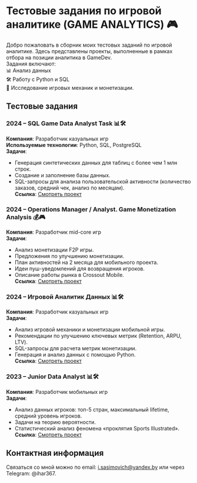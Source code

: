 # Тестовые задания по игровой аналитике (GAME ANALYTICS) 🎮

Добро пожаловать в сборник моих тестовых заданий по игровой аналитике. Здесь представлены проекты, выполненные в рамках отбора на позиции аналитика в GameDev.  
Задания включают:  
📊 Анализ данных  
🛠️ Работу с Python и SQL  
🎯 Исследование игровых механик и монетизации.

## Тестовые задания

### 2024 – SQL Game Data Analyst Task  📊🛠️
**Компания**: Разработчик казуальных игр  
**Используемые технологии**: Python, SQL, PostgreSQL  
**Задачи**:  
* Генерация синтетических данных для таблиц с более чем 1 млн строк.
* Создание и заполнение базы данных.
* SQL-запросы для анализа пользовательской активности (количество заказов, средний чек, анализ по месяцам).  
**Ссылка**: [Смотреть проект](https://github.com/i-sasimovich/Test-tasks/tree/main/GameDev.Game_Analytics-Test-tasks/2024_SQL_Game_Data_Analyst_Task)

### 2024 – Operations Manager / Analyst. Game Monetization Analysis 💰🎮
**Компания**: Разработчик mid-core игр  
**Задачи**:  
* Анализ монетизации F2P игры.
* Предложения по улучшению монетизации.
* План активностей на 2 месяца для мобильного проекта.
* Идеи пуш-уведомлений для возвращения игроков.
* Описание работы рынка в Crossout Mobile.  
**Ссылка**: [Смотреть проект](https://github.com/i-sasimovich/Test-tasks/tree/main/GameDev.Game_Analytics-Test-tasks/2024_Operations_Manager_Game_Monetization_Analysis)

### 2024 – Игровой Аналитик Данных  📊🛠️
**Компания**: Разработчик казуальных игр  
**Задачи**:  
* Анализ игровой механики и монетизации мобильной игры.
* Рекомендации по улучшению ключевых метрик (Retention, ARPU, LTV).
* SQL-запросы для расчета метрик монетизации.
* Генерация и анализ данных с помощью Python.  
**Ссылка**: [Смотреть проект](https://github.com/i-sasimovich/Test-tasks/tree/main/GameDev.Game_Analytics-Test-tasks/2024_Game_Analyst_Mobile_Game_Analysis_Project)

### 2023 – Junior Data Analyst  📊🛠️
**Компания**: Разработчик мобильных игр  
**Задачи**:  
* Анализ данных игроков: топ-5 стран, максимальный lifetime, средний уровень игроков.
* Задачи на теорию вероятности.
* Статистический анализ феномена «проклятия Sports Illustrated».  
**Ссылка**: [Смотреть проект](https://github.com/i-sasimovich/Test-tasks/tree/main/GameDev.Game_Analytics-Test-tasks/2023_Junior_Data_Analyst_Test_Task)


## Контактная информация
Связаться со мной можно по email: i.sasimovich@yandex.by или через Telegram: @ihar367.

